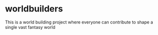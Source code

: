 # worldbuilders
This is a world building project where everyone can contribute to shape a single vast fantasy world
